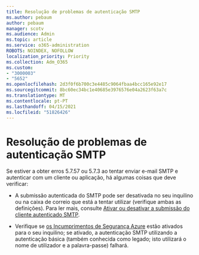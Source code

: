 ```yaml
---
title: Resolução de problemas de autenticação SMTP
ms.author: pebaum
author: pebaum
manager: scotv
ms.audience: Admin
ms.topic: article
ms.service: o365-administration
ROBOTS: NOINDEX, NOFOLLOW
localization_priority: Priority
ms.collection: Adm_O365
ms.custom:
- "3000003"
- "5652"
ms.openlocfilehash: 2d3f0f6b700c3e4485c9064fbaa4bcc165e92e17
ms.sourcegitcommit: 8bc60ec34bc1e40685e3976576e04a2623f63a7c
ms.translationtype: MT
ms.contentlocale: pt-PT
ms.lasthandoff: 04/15/2021
ms.locfileid: "51826426"
---
```

# <a name="solving-smtp-authentication-issues"></a>Resolução de problemas de autenticação SMTP

Se estiver a obter erros 5.7.57 ou 5.7.3 ao tentar enviar e-mail SMTP e autenticar com um cliente ou aplicação, há algumas coisas que deve verificar:

- A submissão autenticada do SMTP pode ser desativada no seu inquilino ou na caixa de correio que está a tentar utilizar (verifique ambas as definições). Para ler mais, consulte [Ativar ou desativar a submissão do cliente autenticado SMTP](https://docs.microsoft.com/exchange/clients-and-mobile-in-exchange-online/authenticated-client-smtp-submission).

- Verifique se [os Incumprimentos de Segurança Azure](https://docs.microsoft.com/azure/active-directory/fundamentals/concept-fundamentals-security-defaults) estão ativados para o seu inquilino; se ativado, a autenticação SMTP utilizando a autenticação básica (também conhecida como legado; isto utilizará o nome de utilizador e a palavra-passe) falhará.
